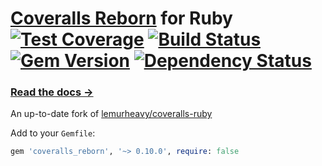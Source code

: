 # [Coveralls Reborn](http://coveralls.io) for Ruby [![Test Coverage](https://coveralls.io/repos/tagliala/coveralls-ruby-reborn/badge.svg?branch=master)](https://coveralls.io/r/tagliala/coveralls-ruby-reborn) [![Build Status](https://secure.travis-ci.org/tagliala/coveralls-ruby-reborn.svg?branch=master)](https://travis-ci.org/tagliala/coveralls-ruby-reborn) [![Gem Version](https://badge.fury.io/rb/coveralls_reborn.svg)](http://badge.fury.io/rb/coveralls_reborn) [![Dependency Status](https://gemnasium.com/badges/github.com/tagliala/coveralls-ruby-reborn.svg)](https://gemnasium.com/github.com/tagliala/coveralls-ruby-reborn)

### [Read the docs &rarr;](https://coveralls.zendesk.com/hc/en-us/articles/201769485-Ruby-Rails)

An up-to-date fork of [lemurheavy/coveralls-ruby](https://github.com/lemurheavy/coveralls-ruby)

Add to your `Gemfile`:

```rb
gem 'coveralls_reborn', '~> 0.10.0', require: false
```
